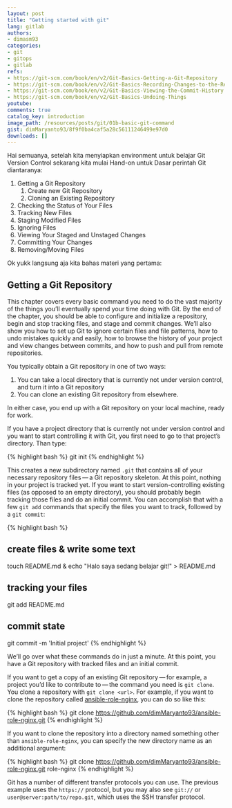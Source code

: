 ```yaml
---
layout: post
title: "Getting started with git"
lang: gitlab
authors:
- dimasm93
categories:
- git
- gitops
- gitlab
refs: 
- https://git-scm.com/book/en/v2/Git-Basics-Getting-a-Git-Repository
- https://git-scm.com/book/en/v2/Git-Basics-Recording-Changes-to-the-Repository
- https://git-scm.com/book/en/v2/Git-Basics-Viewing-the-Commit-History
- https://git-scm.com/book/en/v2/Git-Basics-Undoing-Things
youtube: 
comments: true
catalog_key: introduction
image_path: /resources/posts/git/01b-basic-git-command
gist: dimMaryanto93/8f9f0ba4caf5a28c56111246499e97d0
downloads: []
---
```


Hai semuanya, setelah kita menyiapkan environment untuk belajar Git Version Control sekarang kita mulai Hand-on untuk Dasar perintah Git diantaranya:

1. Getting a Git Repository 
    1. Create new Git Repository
    2. Cloning an Existing Repository
2. Checking the Status of Your Files
3. Tracking New Files
4. Staging Modified Files
5. Ignoring Files
6. Viewing Your Staged and Unstaged Changes
7. Committing Your Changes
8. Removing/Moving Files

Ok yukk langsung aja kita bahas materi yang pertama:

<!--more-->

## Getting a Git Repository

This chapter covers every basic command you need to do the vast majority of the things you’ll eventually spend your time doing with Git. By the end of the chapter, you should be able to configure and initialize a repository, begin and stop tracking files, and stage and commit changes. We’ll also show you how to set up Git to ignore certain files and file patterns, how to undo mistakes quickly and easily, how to browse the history of your project and view changes between commits, and how to push and pull from remote repositories.

You typically obtain a Git repository in one of two ways:

1. You can take a local directory that is currently not under version control, and turn it into a Git repository
2. You can clone an existing Git repository from elsewhere.

In either case, you end up with a Git repository on your local machine, ready for work.

If you have a project directory that is currently not under version control and you want to start controlling it with Git, you first need to go to that project’s directory. Than type:

{% highlight bash %}
git init
{% endhighlight %}

This creates a new subdirectory named `.git` that contains all of your necessary repository files — a Git repository skeleton. At this point, nothing in your project is tracked yet. If you want to start version-controlling existing files (as opposed to an empty directory), you should probably begin tracking those files and do an initial commit. You can accomplish that with a few `git add` commands that specify the files you want to track, followed by a `git commit`:

{% highlight bash %}
## create files & write some text
touch README.md & echo "Halo saya sedang belajar git!" > README.md

## tracking your files
git add README.md

## commit state
git commit -m 'Initial project'
{% endhighlight %}

We’ll go over what these commands do in just a minute. At this point, you have a Git repository with tracked files and an initial commit.

If you want to get a copy of an existing Git repository — for example, a project you’d like to contribute to — the command you need is `git clone`. You clone a repository with `git clone <url>`. For example, if you want to clone the repository called [ansible-role-nginx](https://github.com/dimMaryanto93/ansible-role-nginx), you can do so like this:

{% highlight bash %}
git clone https://github.com/dimMaryanto93/ansible-role-nginx.git
{% endhighlight %}

If you want to clone the repository into a directory named something other than `ansible-role-nginx`, you can specify the new directory name as an additional argument:

{% highlight bash %}
git clone https://github.com/dimMaryanto93/ansible-role-nginx.git role-nginx
{% endhighlight %}

Git has a number of different transfer protocols you can use. The previous example uses the `https://` protocol, but you may also see `git://` or `user@server:path/to/repo.git`, which uses the SSH transfer protocol.